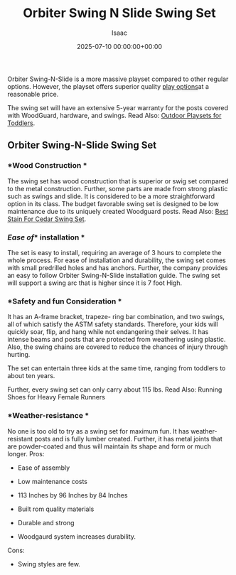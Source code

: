 ﻿---
title: Orbiter Swing N Slide Swing Set
description: Orbiter Swing-N-Slide is a more massive playset compared to other regular options. However, the playset offers superior quality play options at a reasonable...
slug: /orbiter-swing-n-slide-swing-set/
date: 2025-07-10 00:00:00+00:00
lastmod: 2025-07-10 00:00:00+03:00
author: Isaac
categories:

- Swing Sets
tags:

- swing-sets

- orbiter

- swing-n-slide
layout: post
---

Orbiter Swing-N-Slide is a more massive playset compared to other regular options. However, the playset offers superior quality [play options](https://www.csub.edu/~lwildman/21st_Schools/documents/Sch14.htm)at a reasonable price.

The swing set will have an extensive 5-year warranty for the posts covered with WoodGuard, hardware, and swings. Read Also: [Outdoor Playsets for Toddlers](https://pestpolicy.com/best-outdoor-playsets-for-toddlers/).

##  Orbiter Swing-N-Slide Swing Set

###  *Wood Construction *

The swing set has wood construction that is superior or swig set compared to the metal construction. Further, some parts are made from strong plastic such as swings and slide. It is considered to be a more straightforward option in its class. The budget favorable swing set is designed to be low maintenance due to its uniquely created Woodguard posts. Read Also: [Best Stain For Cedar Swing Set](https://pestpolicy.com/best-stain-for-cedar-swing-set/).

###  *Ease of** installation *

The set is easy to install, requiring an average of 3 hours to complete the whole process. For ease of installation and durability, the swing set comes with small predrilled holes and has anchors. Further, the company provides an easy to follow Orbiter Swing-N-Slide installation guide. The swing set will support a swing arc that is higher since it is 7 foot High.

###  *Sa**f**ety and **f**un Consideration *

It has an A-frame bracket, trapeze- ring bar combination, and two swings, all of which satisfy the ASTM safety standards. Therefore, your kids will quickly soar, flip, and hang while not endangering their selves. It has intense beams and posts that are protected from weathering using plastic. Also, the swing chains are covered to reduce the chances of injury through hurting.

The set can entertain three kids at the same time, ranging from toddlers to about ten years.

Further, every swing set can only carry about 115 lbs. Read Also: Running Shoes for Heavy Female Runners

###  *Weather-resistance *

No one is too old to try as a swing set for maximum fun. It has weather-resistant posts and is fully lumber created. Further, it has metal joints that are powder-coated and thus will maintain its shape and form or much longer.
Pros:

- Ease of assembly

- Low maintenance costs

- 113 Inches by 96 Inches by 84 Inches

- Built rom quality materials

- Durable and strong

- Woodgaurd system increases durability.

Cons:

- Swing styles are few.
